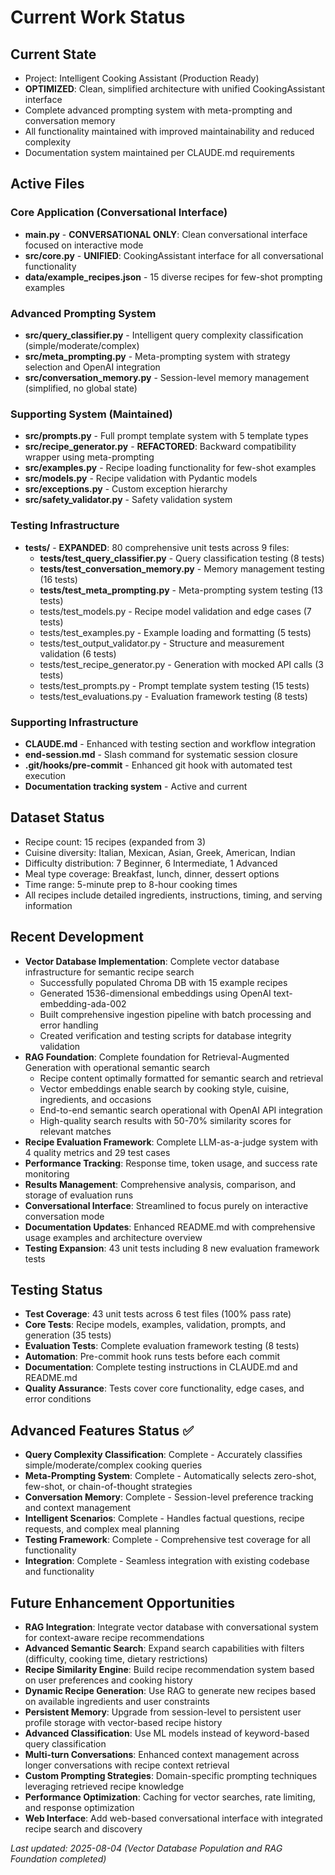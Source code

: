 # Current Work Status

## Current State
- Project: Intelligent Cooking Assistant (Production Ready)
- **OPTIMIZED**: Clean, simplified architecture with unified CookingAssistant interface
- Complete advanced prompting system with meta-prompting and conversation memory
- All functionality maintained with improved maintainability and reduced complexity
- Documentation system maintained per CLAUDE.md requirements

## Active Files
### Core Application (Conversational Interface)
- **main.py** - **CONVERSATIONAL ONLY**: Clean conversational interface focused on interactive mode
- **src/core.py** - **UNIFIED**: CookingAssistant interface for all conversational functionality
- **data/example_recipes.json** - 15 diverse recipes for few-shot prompting examples

### Advanced Prompting System 
- **src/query_classifier.py** - Intelligent query complexity classification (simple/moderate/complex)
- **src/meta_prompting.py** - Meta-prompting system with strategy selection and OpenAI integration
- **src/conversation_memory.py** - Session-level memory management (simplified, no global state)

### Supporting System (Maintained)
- **src/prompts.py** - Full prompt template system with 5 template types
- **src/recipe_generator.py** - **REFACTORED**: Backward compatibility wrapper using meta-prompting
- **src/examples.py** - Recipe loading functionality for few-shot examples
- **src/models.py** - Recipe validation with Pydantic models
- **src/exceptions.py** - Custom exception hierarchy
- **src/safety_validator.py** - Safety validation system

### Testing Infrastructure
- **tests/** - **EXPANDED**: 80 comprehensive unit tests across 9 files:
  - **tests/test_query_classifier.py** - Query classification testing (8 tests)
  - **tests/test_conversation_memory.py** - Memory management testing (16 tests)  
  - **tests/test_meta_prompting.py** - Meta-prompting system testing (13 tests)
  - tests/test_models.py - Recipe model validation and edge cases (7 tests)
  - tests/test_examples.py - Example loading and formatting (5 tests)
  - tests/test_output_validator.py - Structure and measurement validation (6 tests)
  - tests/test_recipe_generator.py - Generation with mocked API calls (3 tests)
  - tests/test_prompts.py - Prompt template system testing (15 tests)
  - tests/test_evaluations.py - Evaluation framework testing (8 tests)

### Supporting Infrastructure  
- **CLAUDE.md** - Enhanced with testing section and workflow integration
- **end-session.md** - Slash command for systematic session closure
- **.git/hooks/pre-commit** - Enhanced git hook with automated test execution
- **Documentation tracking system** - Active and current

## Dataset Status
- Recipe count: 15 recipes (expanded from 3)
- Cuisine diversity: Italian, Mexican, Asian, Greek, American, Indian
- Difficulty distribution: 7 Beginner, 6 Intermediate, 1 Advanced
- Meal type coverage: Breakfast, lunch, dinner, dessert options
- Time range: 5-minute prep to 8-hour cooking times
- All recipes include detailed ingredients, instructions, timing, and serving information

## Recent Development
- **Vector Database Implementation**: Complete vector database infrastructure for semantic recipe search
  - Successfully populated Chroma DB with 15 example recipes
  - Generated 1536-dimensional embeddings using OpenAI text-embedding-ada-002
  - Built comprehensive ingestion pipeline with batch processing and error handling
  - Created verification and testing scripts for database integrity validation
- **RAG Foundation**: Complete foundation for Retrieval-Augmented Generation with operational semantic search
  - Recipe content optimally formatted for semantic search and retrieval
  - Vector embeddings enable search by cooking style, cuisine, ingredients, and occasions
  - End-to-end semantic search operational with OpenAI API integration
  - High-quality search results with 50-70% similarity scores for relevant matches
- **Recipe Evaluation Framework**: Complete LLM-as-a-judge system with 4 quality metrics and 29 test cases
- **Performance Tracking**: Response time, token usage, and success rate monitoring
- **Results Management**: Comprehensive analysis, comparison, and storage of evaluation runs
- **Conversational Interface**: Streamlined to focus purely on interactive conversation mode
- **Documentation Updates**: Enhanced README.md with comprehensive usage examples and architecture overview
- **Testing Expansion**: 43 unit tests including 8 new evaluation framework tests

## Testing Status
- **Test Coverage**: 43 unit tests across 6 test files (100% pass rate)
- **Core Tests**: Recipe models, examples, validation, prompts, and generation (35 tests)
- **Evaluation Tests**: Complete evaluation framework testing (8 tests)
- **Automation**: Pre-commit hook runs tests before each commit
- **Documentation**: Complete testing instructions in CLAUDE.md and README.md
- **Quality Assurance**: Tests cover core functionality, edge cases, and error conditions

## Advanced Features Status ✅
- **Query Complexity Classification**: Complete - Accurately classifies simple/moderate/complex cooking queries
- **Meta-Prompting System**: Complete - Automatically selects zero-shot, few-shot, or chain-of-thought strategies
- **Conversation Memory**: Complete - Session-level preference tracking and context management
- **Intelligent Scenarios**: Complete - Handles factual questions, recipe requests, and complex meal planning
- **Testing Framework**: Complete - Comprehensive test coverage for all functionality
- **Integration**: Complete - Seamless integration with existing codebase and functionality

## Future Enhancement Opportunities
- **RAG Integration**: Integrate vector database with conversational system for context-aware recipe recommendations
- **Advanced Semantic Search**: Expand search capabilities with filters (difficulty, cooking time, dietary restrictions)
- **Recipe Similarity Engine**: Build recipe recommendation system based on user preferences and cooking history
- **Dynamic Recipe Generation**: Use RAG to generate new recipes based on available ingredients and user constraints
- **Persistent Memory**: Upgrade from session-level to persistent user profile storage with vector-based recipe history
- **Advanced Classification**: Use ML models instead of keyword-based query classification
- **Multi-turn Conversations**: Enhanced context management across longer conversations with recipe context retrieval
- **Custom Prompting Strategies**: Domain-specific prompting techniques leveraging retrieved recipe knowledge
- **Performance Optimization**: Caching for vector searches, rate limiting, and response optimization
- **Web Interface**: Add web-based conversational interface with integrated recipe search and discovery

*Last updated: 2025-08-04 (Vector Database Population and RAG Foundation completed)*